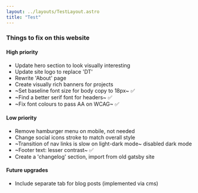 ```yaml
---
layout: ../layouts/TestLayout.astro
title: "Test"
---
```


### Things to fix on this website

#### High priority
- Update hero section to look visually interesting
- Update site logo to replace 'DT'
- Rewrite 'About' page
- Create visually rich banners for projects
- ~Set baseline font size for body copy to 18px~ ✅
- ~Find a better serif font for headers~ ✅
- ~Fix font colours to pass AA on WCAG~ ✅


#### Low priority
- Remove hamburger menu on mobile, not needed
- Change social icons stroke to match overall style
- ~Transition of nav links is slow on light-dark mode~ disabled dark mode
- ~Footer text: lesser contrast~ ✅
- Create a 'changelog' section, import from old gatsby site

#### Future upgrades
- Include separate tab for blog posts (implemented via cms)